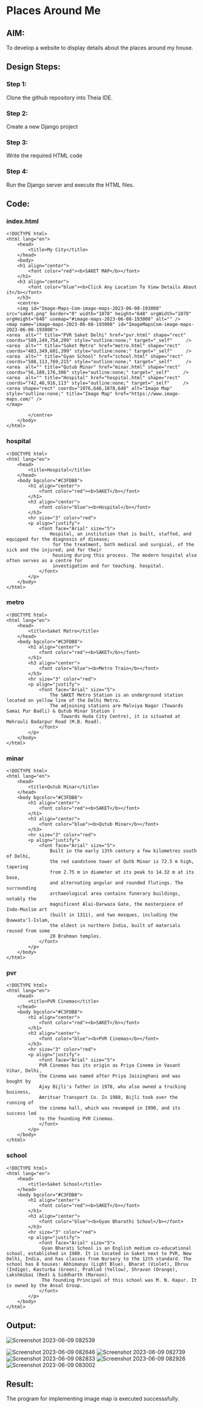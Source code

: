 # Places Around Me
## AIM:
To develop a website to display details about the places around my house.

## Design Steps:

### Step 1:
Clone the github repository into Theia IDE.

### Step 2:
Create a new Django project

### Step 3:
Write the required HTML code

### Step 4:
Run the Django server and execute the HTML files.
## Code:
### index.html
```
<!DOCTYPE html>
<html lang="en">
    <head>
        <title>My City</title>
    </head>
    <body>
    <h1 align="center">
        <font color="red"><b>SAKET MAP</b></font>
    </h1>
    <h3 align="center">
        <font color="blue"><b>Click Any Location To View Details About it</b></font>
    </h3>
    <centre>
    <img id="Image-Maps-Com-image-maps-2023-06-08-193008" src="saket.png" border="0" width="1078" height="648" orgWidth="1078" orgHeight="648" usemap="#image-maps-2023-06-08-193008" alt="" />
<map name="image-maps-2023-06-08-193008" id="ImageMapsCom-image-maps-2023-06-08-193008">
<area  alt="" title="PVR Saket Delhi" href="pvr.html" shape="rect" coords="589,249,754,299" style="outline:none;" target="_self"     />
<area  alt="" title="Saket Metro" href="metro.html" shape="rect" coords="483,349,601,399" style="outline:none;" target="_self"     />
<area  alt="" title="Gyan School" href="school.html" shape="rect" coords="588,113,769,215" style="outline:none;" target="_self"     />
<area  alt="" title="Qutub Minar" href="minar.html" shape="rect" coords="56,189,176,306" style="outline:none;" target="_self"     />
<area  alt="" title="Hospital" href="hospital.html" shape="rect" coords="742,40,916,113" style="outline:none;" target="_self"     />
<area shape="rect" coords="1076,646,1078,648" alt="Image Map" style="outline:none;" title="Image Map" href="https://www.image-maps.com/" />
</map>

        </centre>
    </body>
</html>
```
### hospital
```
<!DOCTYPE html>
<html lang="en">
    <head>
        <title>Hospital</title>
    </head>
    <body bgcolor="#C3FDB8">
        <h1 align="center">
            <font color="red"><b>SAKET</b></font>
        </h1>
        <h3 align="center">
            <font color="blue"><b>Hospital</b></font>
        </h3>
        <hr size="3" color="red">
        <p align="justify">
            <font face="Arial" size="5">
                Hospital, an institution that is built, staffed, and equipped for the diagnosis of disease;
                 for the treatment, both medical and surgical, of the sick and the injured; and for their 
                 housing during this process. The modern hospital also often serves as a centre for 
                 investigation and for teaching. hospital.
            </font>
        </p>
    </body>
</html>
```
### metro
```
<!DOCTYPE html>
<html lang="en">
    <head>
        <title>Saket Matro</title>
    </head>
    <body bgcolor="#C3FDB8">
        <h1 align="center">
            <font color="red"><b>SAKET</b></font>
        </h1>
        <h3 align="center">
            <font color="blue"><b>Metro Train</b></font>
        </h3>
        <hr size="3" color="red">
        <p align="justify">
            <font face="Arial" size="5">
                The SAKET Metro Station is an underground station located on yellow line of the Delhi Metro.
                The adjoining stations are Malviya Nagar (Towards Samai Pur Badli) & Qutub Minar Station (
                    Towards Huda City Centre), it is situated at Mehrauli Badarpur Road (M.B. Road).
            </font>
        </p>
    </body>
</html>
```
### minar
```
<!DOCTYPE html>
<html lang="en">
    <head>
        <title>Qutub Minar</title>
    </head>
    <body bgcolor="#C3FDB8">
        <h1 align="center">
            <font color="red"><b>SAKET</b></font>
        </h1>
        <h3 align="center">
            <font color="blue"><b>Qutub Minar</b></font>
        </h3>
        <hr size="3" color="red">
        <p align="justify">
            <font face="Arial" size="5">
                Built in the early 13th century a few kilometres south of Delhi,
                the red sandstone tower of Qutb Minar is 72.5 m high, tapering 
                from 2.75 m in diameter at its peak to 14.32 m at its base,
                and alternating angular and rounded flutings. The surrounding 
                archaeological area contains funerary buildings, notably the 
                magnificent Alai-Darwaza Gate, the masterpiece of Indo-Muslim art 
                (built in 1311), and two mosques, including the Quwwatu'l-Islam, 
                the oldest in northern India, built of materials reused from some 
                20 Brahman temples.
            </font>
        </p>
    </body>
</html>
```
### pvr
```
<!DOCTYPE html>
<html lang="en">
    <head>
        <title>PVR Cinemas</title>
    </head>
    <body bgcolor="#C3FDB8">
        <h1 align="center">
            <font color="red"><b>SAKET</b></font>
        </h1>
        <h3 align="center">
            <font color="blue"><b>PVR Cinemas</b></font>
        </h3>
        <hr size="3" color="red">
        <p align="justify">
            <font face="Arial" size="5">
            PVR Cinemas has its origin as Priya Cinema in Vasant Vihar, Delhi,
            the Cinema was named after Priya Jaisinghani and was bought by 
            Ajay Bijli's father in 1978, who also owned a trucking business,
            Amritsar Transport Co. In 1988, Bijli took over the running of 
            the cinema hall, which was revamped in 1990, and its success led 
            to the founding PVR Cinemas.
            </font>
        </p>
    </body>
</html>
```
### school
```
<!DOCTYPE html>
<html lang="en">
    <head>
        <title>Saket School</title>
    </head>
    <body bgcolor="#C3FDB8">
        <h1 align="center">
            <font color="red"><b>SAKET</b></font>
        </h1>
        <h3 align="center">
            <font color="blue"><b>Gyan Bharathi School</b></font>
        </h3>
        <hr size="3" color="red">
        <p align="justify">
            <font face="Arial" size="5">
             Gyan Bharati School is an English medium co-educational school, established in 1980. It is located in Saket next to PVR, New Delhi, India, and has classes from Nursery to the 12th standard. The school has 8 houses: Abhimanyu (Light Blue), Bharat (Violet), Dhruv (Indigo), Kasturba (Green), Prahlad (Yellow), Shravan (Orange), Lakshmibai (Red) & Siddharth (Maroon).
             The founding Principal of this school was M. N. Kapur. It is owned by the Ansal Group.
            </font>
        </p>
    </body>
</html>
```
## Output:
![Screenshot 2023-06-09 082539](https://github.com/ksagar007/places-around-me/assets/121165786/c04cc339-90a4-40cf-82b9-9df02fb8e2fa)

![Screenshot 2023-06-09 082646](https://github.com/ksagar007/places-around-me/assets/121165786/963ae54a-122c-43d6-a989-bdafea8bf9bd)
![Screenshot 2023-06-09 082739](https://github.com/ksagar007/places-around-me/assets/121165786/90467000-6438-4226-b86c-983b67bbceb6)
![Screenshot 2023-06-09 082833](https://github.com/ksagar007/places-around-me/assets/121165786/655f96d6-54db-46fd-84c7-0b3d1fb6d894)
![Screenshot 2023-06-09 082926](https://github.com/ksagar007/places-around-me/assets/121165786/ffe76c04-22bd-4afb-984f-b971b0bc0082)
![Screenshot 2023-06-09 083002](https://github.com/ksagar007/places-around-me/assets/121165786/88046762-a716-417f-ac33-734d18a4e090)


## Result:
The program for implementing image map is executed successsfully.
